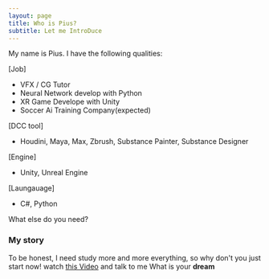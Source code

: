 ```yaml
---
layout: page
title: Who is Pius?
subtitle: Let me IntroDuce
---
```


My name is Pius. I have the following qualities:


[Job]
- VFX / CG Tutor
- Neural Network develop with Python
- XR Game Develope with Unity
- Soccer Ai Training Company(expected)

[DCC tool] 
- Houdini, Maya, Max, Zbrush, Substance Painter, Substance Designer
  
[Engine]
- Unity, Unreal Engine

[Laungauage]
- C#, Python



What else do you need?

### My story

To be honest, I need study more and more everything, so why don't you just start now! watch [this Video](https://www.youtube.com/watch?v=Hb1I2JE6zGo) and talk to me What is your **dream**
